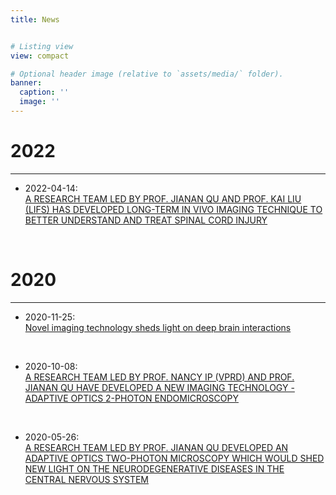 ```yaml
---
title: News


# Listing view
view: compact

# Optional header image (relative to `assets/media/` folder).
banner:
  caption: ''
  image: ''
---
```

<!--more-->
# 2022
<hr>

* 2022-04-14:</br>
[A RESEARCH TEAM LED BY PROF. JIANAN QU AND PROF. KAI LIU (LIFS) HAS DEVELOPED LONG-TERM IN VIVO IMAGING TECHNIQUE TO BETTER UNDERSTAND AND TREAT SPINAL CORD INJURY](https://ece.hkust.edu.hk/news/research-team-led-prof-jianan-qu-and-prof-kai-liu-lifs-has-developed-long-term-vivo-imaging)  
</br>

# 2020

<hr>

* 2020-11-25:</br> 
[Novel imaging technology sheds light on deep brain interactions](https://projects.croucher.org.hk/news/novel-imaging-technology-sheds-light-on-deep-brain-interactions)

<br>

* 2020-10-08:</br> 
[A RESEARCH TEAM LED BY PROF. NANCY IP (VPRD) AND PROF. JIANAN QU HAVE DEVELOPED A NEW IMAGING TECHNOLOGY - ADAPTIVE OPTICS 2-PHOTON ENDOMICROSCOPY](https://ece.hkust.edu.hk/news/research-team-led-prof-nancy-ip-vprd-and-prof-jianan-qu-have-developed-new-imaging-technology)


</br>

* 2020-05-26:</br>
[A RESEARCH TEAM LED BY PROF. JIANAN QU DEVELOPED AN ADAPTIVE OPTICS TWO-PHOTON MICROSCOPY WHICH WOULD SHED NEW LIGHT ON THE NEURODEGENERATIVE DISEASES IN THE CENTRAL NERVOUS SYSTEM](https://ece.hkust.edu.hk/news/research-team-led-prof-jianan-qu-developed-adaptive-optics-two-photon-microscopy-which-would)

